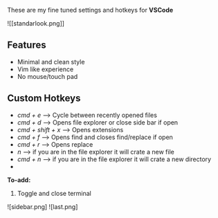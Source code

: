 These are my fine tuned settings and hotkeys for **VSCode**

![[standarlook.png]]

## Features 
- Minimal and clean style 
- Vim like experience
- No mouse/touch pad

## Custom Hotkeys
- *cmd + e* --> Cycle between recently opened files
- *cmd + d* --> Opens file explorer or close side bar if open
- *cmd +  shift + x* --> Opens extensions 
- *cmd + f* --> Opens find and closes find/replace if open
- *cmd + r* --> Opens replace 
- *n* --> if you are in the file explorer it will crate a new file
- *cmd + n* --> if you are in the file explorer it will crate a new directory
- 
**To-add:**
1. Toggle and close terminal

![sidebar.png]
![last.png]